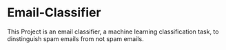 # Email-Classifier

This Project is an email classifier, a machine learning classification task, to dinstinguish spam emails from not spam emails.
